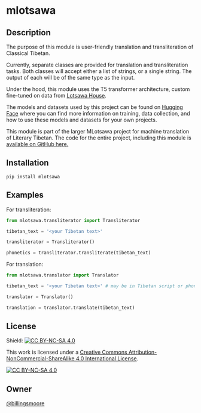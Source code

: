 # mlotsawa

## Description

The purpose of this module is user-friendly translation and transliteration of Classical Tibetan. 

Currently, separate classes are provided for translation and transliteration tasks. Both classes will accept either a list of strings,
or a single string. The output of each will be of the same type as the input.

Under the hood, this module uses the T5 transformer architecture, custom fine-tuned on data
from [Lotsawa House](www.lotsawahouse.org).

The models and datasets used by this project can be found on [Hugging Face](https://huggingface.co/billingsmoore) where you can find more
information on training, data collection, and how to use these models and datasets for your own projects.

This module is part of the larger MLotsawa project for machine translation of Literary Tibetan. The code for the entire project, 
including this module is [available on GitHub here.](https://github.com/billingsmoore/MLotsawa)

## Installation

```
pip install mlotsawa
```

## Examples

For transliteration:

```python
from mlotsawa.transliterator import Transliterator 

tibetan_text = '<your Tibetan text>'

transliterator = Transliterator()

phonetics = transliterator.transliterate(tibetan_text)
```

For translation:

```python
from mlotsawa.translator import Translator 

tibetan_text = '<your Tibetan text>' # may be in Tibetan script or phoneticized

translator = Translator()

translation = translator.translate(tibetan_text)
```

## License

Shield: [![CC BY-NC-SA 4.0][cc-by-nc-sa-shield]][cc-by-nc-sa]

This work is licensed under a
[Creative Commons Attribution-NonCommercial-ShareAlike 4.0 International License][cc-by-nc-sa].

[![CC BY-NC-SA 4.0][cc-by-nc-sa-image]][cc-by-nc-sa]

[cc-by-nc-sa]: http://creativecommons.org/licenses/by-nc-sa/4.0/
[cc-by-nc-sa-image]: https://licensebuttons.net/l/by-nc-sa/4.0/88x31.png
[cc-by-nc-sa-shield]: https://img.shields.io/badge/License-CC%20BY--NC--SA%204.0-lightgrey.svg

## Owner

[@billingsmoore](https://github.com/billingsmoore)